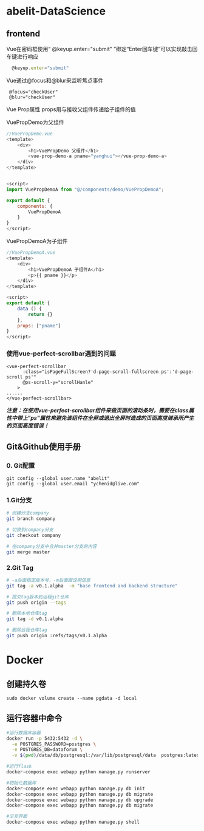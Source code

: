 # abelit-DataScience

## frontend
Vue在密码框使用“ @keyup.enter="submit" ”绑定“Enter回车键”可以实现敲击回车键进行响应
```javascript
  @keyup.enter="submit"
```

Vue通过@focus和@blur来监听焦点事件
```
 @focus="checkUser"
 @blur="checkUser"
```

Vue Prop属性
props用与接收父组件传递给子组件的值

VuePropDemo为父组件
```javascript
//VuePropDemo.vue
<template>
    <div>
        <h1>VuePropDemo 父组件</h1>
        <vue-prop-demo-a pname="yanghui"></vue-prop-demo-a>
    </div>
</template>


<script>
import VuePropDemoA from "@/components/demo/VuePropDemoA";

export default {
    components: {
        VuePropDemoA
    }
}
</script>
```

VuePropDemoA为子组件
```javascript
//VuePropDemoA.vue
<template>
    <div>
        <h1>VuePropDemoA 子组件A</h1>
        <p>{{ pname }}</p>
    </div>
</template>

<script>
export default {
    data () {
        return {}
    },
    props: ["pname"]
}
</script>
```

### 使用vue-perfect-scrollbar遇到的问题
```
<vue-perfect-scrollbar
      :class="isPageFullScreen?'d-page-scroll-fullscreen ps':'d-page-scroll ps'"
      @ps-scroll-y="scrollHanle"
    >
......
</vue-perfect-scrollbar>
```
***注意：在使用vue-perfect-scrollbar组件来做页面的滚动条时，需要在class属性中带上"ps"属性来避免该组件在全屏或退出全屏时造成的页面高度继承所产生的页面高度错误！***

## Git&Github使用手册
### 0. Git配置
```
git config --global user.name "abelit"
git config --global user.email "ychenid@live.com"
```
### 1.Git分支
```bash
# 创建分支company
git branch company

# 切换到company分支
git checkout company

# 在company分支中合并master分支的内容
git merge master
```

### 2.Git Tag
```bash
# -a后面指定版本号，-m后面跟说明信息
git tag -a v0.1.alpha  -m "base frontend and backend structure"

# 提交tag版本到远程git仓库
git push origin --tags

# 删除本地仓库tag
git tag -d v0.1.alpha

# 删除远程仓库tag
git push origin :refs/tags/v0.1.alpha
```

# Docker
## 创建持久卷
```
sudo docker volume create --name pgdata -d local
```

 ## 运行容器中命令
```bash
#运行数据库容器
docker run -p 5432:5432 -d \
  -e POSTGRES_PASSWORD=postgres \
  -e POSTGRES_DB=dataforum \
  -v $(pwd)/data/db/postgresql:/var/lib/postgresql/data  postgres:latest

#运行flask
docker-compose exec webapp python manage.py runserver

#初始化数据库
docker-compose exec webapp python manage.py db init
docker-compose exec webapp python manage.py db migrate
docker-compose exec webapp python manage.py db upgrade
docker-compose exec webapp python manage.py db migrate

#交互界面
docker-compose exec webapp python manage.py shell
```